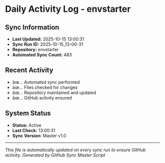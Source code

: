 ﻿# Daily Activity Log - envstarter

## Sync Information
- **Last Updated:** 2025-10-15 13:00:31
- **Sync Run ID:** 2025-10-15_13-00-31
- **Repository:** envstarter
- **Automated Sync Count:** 483

## Recent Activity
- âœ… Automated sync performed
- âœ… Files checked for changes
- âœ… Repository maintained and updated
- âœ… GitHub activity ensured

## System Status
- **Status:** Active
- **Last Check:** 13:00:31
- **Sync Version:** Master v1.0

---
*This file is automatically updated on every sync run to ensure GitHub activity.*
*Generated by GitHub Sync Master Script*
